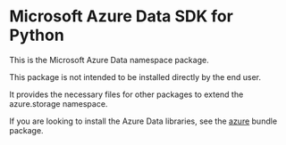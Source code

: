 # Microsoft Azure Data SDK for Python

This is the Microsoft Azure Data namespace package.

This package is not intended to be installed directly by the end user.

It provides the necessary files for other packages to extend the
azure.storage namespace.

If you are looking to install the Azure Data libraries, see the
[azure](https://pypi.python.org/pypi/azure) bundle package.
